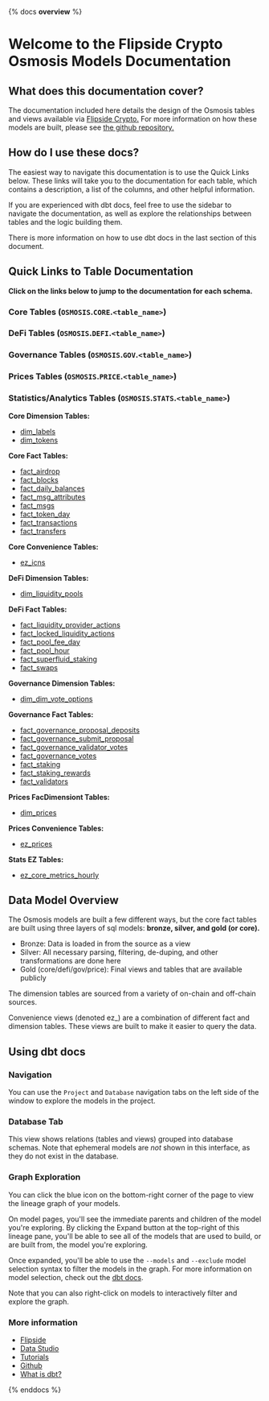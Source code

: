 {% docs __overview__ %}

# Welcome to the Flipside Crypto Osmosis Models Documentation

## **What does this documentation cover?**
The documentation included here details the design of the Osmosis
 tables and views available via [Flipside Crypto.](https://flipsidecrypto.xyz/) For more information on how these models are built, please see [the github repository.](https://github.com/flipsideCrypto/osmosis-models/)

## **How do I use these docs?**
The easiest way to navigate this documentation is to use the Quick Links below. These links will take you to the documentation for each table, which contains a description, a list of the columns, and other helpful information.

If you are experienced with dbt docs, feel free to use the sidebar to navigate the documentation, as well as explore the relationships between tables and the logic building them.

There is more information on how to use dbt docs in the last section of this document.

## **Quick Links to Table Documentation**

**Click on the links below to jump to the documentation for each schema.**

### Core Tables (`OSMOSIS`.`CORE`.`<table_name>`)
### DeFi Tables (`OSMOSIS`.`DEFI`.`<table_name>`)
### Governance Tables (`OSMOSIS`.`GOV`.`<table_name>`)
### Prices Tables (`OSMOSIS`.`PRICE`.`<table_name>`)
### Statistics/Analytics Tables (`OSMOSIS`.`STATS`.`<table_name>`)



**Core Dimension Tables:**
- [dim_labels](#!/model/model.osmosis_models.core__dim_labels)
- [dim_tokens](#!/model/model.osmosis_models.core__dim_tokens)

**Core Fact Tables:**
- [fact_airdrop](#!/model/model.osmosis_models.core__fact_airdrop)
- [fact_blocks](#!/model/model.osmosis_models.core__fact_blocks)
- [fact_daily_balances](#!/model/model.osmosis_models.core__fact_daily_balances)
- [fact_msg_attributes](#!/model/model.osmosis_models.core__fact_msg_attributes)
- [fact_msgs](#!/model/model.osmosis_models.core__fact_msgs)
- [fact_token_day](#!/model/model.osmosis_models.core__fact_token_day)
- [fact_transactions](#!/model/model.osmosis_models.core__fact_transactions)
- [fact_transfers](#!/model/model.osmosis_models.core__fact_transfers)

**Core Convenience Tables:**
- [ez_icns](#!/model/model.osmosis_models.core__ez_icns)

**DeFi Dimension Tables:**
- [dim_liquidity_pools](#!/model/model.osmosis_models.defi__dim_liquidity_pools)

**DeFi Fact Tables:**
- [fact_liquidity_provider_actions](#!/model/model.osmosis_models.defi__fact_liquidity_provider_actions)
- [fact_locked_liquidity_actions](#!/model/model.osmosis_models.defi__fact_locked_liquidity_actions)
- [fact_pool_fee_day](#!/model/model.osmosis_models.defi__fact_pool_fee_day)
- [fact_pool_hour](#!/model/model.osmosis_models.defi__fact_pool_hour)
- [fact_superfluid_staking](#!/model/model.osmosis_models.defi__fact_superfluid_staking)
- [fact_swaps](#!/model/model.osmosis_models.defi__fact_swaps)

**Governance Dimension Tables:**
- [dim_dim_vote_options](#!/model/model.osmosis_models.core__dim_vote_options)

**Governance Fact Tables:**
- [fact_governance_proposal_deposits](#!/model/model.osmosis_models.gov__fact_governance_proposal_deposits)
- [fact_governance_submit_proposal](#!/model/model.osmosis_models.gov__fact_governance_submit_proposal)
- [fact_governance_validator_votes](#!/model/model.osmosis_models.gov__fact_governance_validator_votes)
- [fact_governance_votes](#!/model/model.osmosis_models.cgov__fact_governance_votes)
- [fact_staking](#!/model/model.osmosis_models.cgov__fact_staking)
- [fact_staking_rewards](#!/model/model.osmosis_models.gov__fact_staking_rewards)
- [fact_validators](#!/model/model.osmosis_models.gov__fact_validators)


**Prices FacDimensiont Tables:**
- [dim_prices ](#!/model/model.osmosis_models.core__dim_prices)

**Prices Convenience Tables:**
- [ez_prices](#!/model/model.osmosis_models.core__ez_prices)

**Stats EZ Tables:**
- [ez_core_metrics_hourly](#!/model/model.osmosis_models.ez_core_metrics_hourly)


## **Data Model Overview**

The Osmosis models are built a few different ways, but the core fact tables are built using three layers of sql models: **bronze, silver, and gold (or core).**

- Bronze: Data is loaded in from the source as a view
- Silver: All necessary parsing, filtering, de-duping, and other transformations are done here
- Gold (core/defi/gov/price): Final views and tables that are available publicly

The dimension tables are sourced from a variety of on-chain and off-chain sources.

Convenience views (denoted ez_) are a combination of different fact and dimension tables. These views are built to make it easier to query the data.

## **Using dbt docs**
### Navigation

You can use the ```Project``` and ```Database``` navigation tabs on the left side of the window to explore the models in the project.

### Database Tab

This view shows relations (tables and views) grouped into database schemas. Note that ephemeral models are *not* shown in this interface, as they do not exist in the database.

### Graph Exploration

You can click the blue icon on the bottom-right corner of the page to view the lineage graph of your models.

On model pages, you'll see the immediate parents and children of the model you're exploring. By clicking the Expand button at the top-right of this lineage pane, you'll be able to see all of the models that are used to build, or are built from, the model you're exploring.

Once expanded, you'll be able to use the ```--models``` and ```--exclude``` model selection syntax to filter the models in the graph. For more information on model selection, check out the [dbt docs](https://docs.getdbt.com/docs/model-selection-syntax).

Note that you can also right-click on models to interactively filter and explore the graph.


### **More information**
- [Flipside](https://flipsidecrypto.xyz/)
- [Data Studio](https://flipsidecrypto.xyz/edit)
- [Tutorials](https://docs.flipsidecrypto.com/our-data/tutorials)
- [Github](https://github.com/FlipsideCrypto/osmosis-models)
- [What is dbt?](https://docs.getdbt.com/docs/introduction)

{% enddocs %}